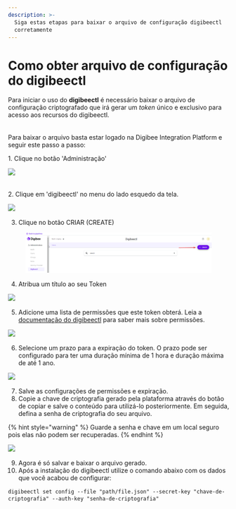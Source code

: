 ```yaml
---
description: >-
  Siga estas etapas para baixar o arquivo de configuração digibeectl
  corretamente
---
```


# Como obter arquivo de configuração do digibeectl

Para iniciar o uso do **digibeectl** é necessário baixar o arquivo de configuração criptografado que irá gerar um _token_ único e exclusivo para acesso aos recursos do digibeectl.\
\
\
Para baixar o arquivo basta estar logado na Digibee Integration Platform e seguir este passo a passo:

1\. Clique no botão 'Administração'

![](../../.gitbook/assets/digibeectl\_admin.png)

\
2\. Clique em 'digibeectl' no menu do lado esquedo da tela.&#x20;

![](../../.gitbook/assets/digibeectl\_seta.png)

3. Clique no botão CRIAR (CREATE)&#x20;



<figure><img src="../../.gitbook/assets/digibeectl_create.png" alt=""><figcaption></figcaption></figure>

4. &#x20;Atribua um título ao seu Token

![](../../.gitbook/assets/digibeectl\_token.png)

5. Adicione uma lista de permissões que este token obterá. Leia a [documentação do digibeectl](https://docs.digibee.com/documentation/v/pt-br/plataforma/digibeectl) para saber mais sobre permissões.

![](../../.gitbook/assets/digibeectl\_permissions.png)

6. Selecione um prazo para a expiração do token. O prazo pode ser configurado para ter uma duração mínima de 1 hora e duração máxima de até 1 ano.

![](../../.gitbook/assets/digibeectl\_expiration.png)

7. Salve as configurações de permissões e expiração.
8. &#x20;Copie a chave de criptografia gerado pela plataforma através do botão de copiar e salve o conteúdo para utilizá-lo posteriormente. Em seguida, defina a senha de criptografia do seu arquivo.

{% hint style="warning" %}
Guarde a senha e chave em um local seguro pois elas não podem ser recuperadas.
{% endhint %}

![](../../.gitbook/assets/digibeectl\_encription.png)

9. Agora é só salvar e baixar o arquivo gerado.
10. Após a instalação do digibeectl utilize o comando abaixo com os dados que você acabou de configurar:

```
digibeectl set config --file "path/file.json" --secret-key "chave-de-criptografia" --auth-key "senha-de-criptografia"
```

